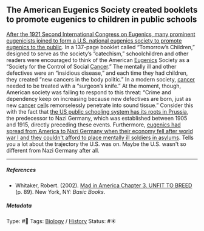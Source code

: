 ## The American Eugenics Society created booklets to promote eugenics to children in public schools

[After the 1921 Second International Congress on Eugenics, many prominent eugenicists joined to form a U.S. national eugenics society to promote eugenics to the public](After%20the%201921%20Second%20International%20Congress%20on%20Eugenics,%20many%20prominent%20eugenicists%20joined%20to%20form%20a%20U.S.%20national%20eugenics%20society%20to%20promote%20eugenics%20to%20the%20public.md). In a 137-page booklet called “Tomorrow’s Children,” designed to serve as the society’s “catechism,” schoolchildren and other readers were encouraged to think of the American [Eugenics](Eugenics.md) Society as a “Society for the Control of Social [Cancer]().” The mentally ill and other defectives were an “insidious disease,” and each time they had children, they created “new cancers in the body politic.” In a modern society, [cancer]() needed to be treated with a “surgeon’s knife.” At the moment, though, American society was failing to respond to this threat: “Crime and dependency keep on increasing because new defectives are born, just as new [cancer]() [cell]()s remorselessly penetrate into sound tissue.” Consider this with the fact that [the US public schooling system has its roots in Prussia](The%20US%20public%20schooling%20system%20has%20its%20roots%20in%20Prussia.md), the predecessor to Nazi Germany, which was established between 1905 and 1915, directly preceding these events. Furthermore, [eugenics had spread from America to Nazi Germany when their economy fell after world war I and they couldn't afford to place mentally ill soldiers in asylums](Eugenics%20had%20spread%20from%20America%20to%20Nazi%20Germany%20when%20their%20economy%20fell%20after%20world%20war%20I%20and%20they%20couldn't%20afford%20to%20place%20mentally%20ill%20soldiers%20in%20asylums.md). Tells you a lot about the trajectory the U.S. was on. Maybe the U.S. wasn't so different from Nazi Germany after all.

---

##### References

* Whitaker, Robert. (2002). [Mad in America Chapter 3. UNFIT TO BREED](Mad%20in%20America%20Chapter%203.%20UNFIT%20TO%20BREED.md) (p. 89). New York, NY: *Basic Books*.

##### Metadata

Type: #🔴 
Tags: [Biology]() / [History]() 
Status: #☀️ 
